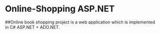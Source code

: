# Online-Shopping ASP.NET

##Online book shopping project is a web application which is implemented in C# ASP.NET + ADO.NET.


